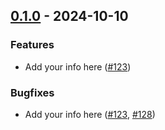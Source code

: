 ## [0.1.0](https://github.com/SaitamTheBest/RAGAdmin/tree/0.1.0) - 2024-10-10

### Features

- Add your info here ([#123](https://github.com/SaitamTheBest/RAGAdmin/issues/123))

### Bugfixes

- Add your info here ([#123](https://github.com/SaitamTheBest/RAGAdmin/issues/123), [#128](https://github.com/SaitamTheBest/RAGAdmin/issues/128))
